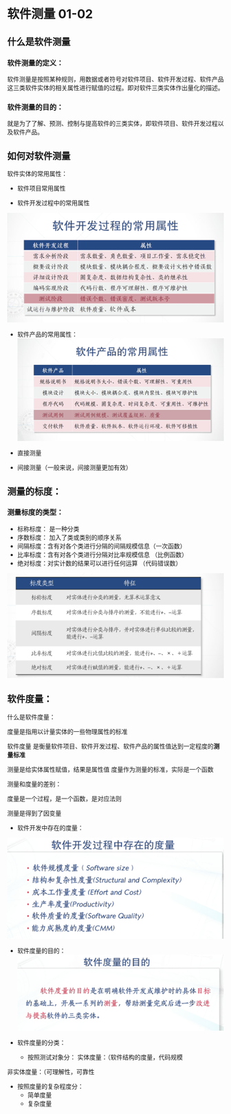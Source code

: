 # 软件测量 01-02

## 什么是软件测量

### 软件测量的定义：
软件测量是按照某种规则，用数据或者符号对软件项目、软件开发过程、软件产品这三类软件实体的相关属性进行赋值的过程。即对软件三类实体作出量化的描述。

### 软件测量的目的：
就是为了了解、预测、控制与提高软件的三类实体，即软件项目、软件开发过程以及软件产品。



## 如何对软件测量

软件实体的常用属性：
- 软件项目常用属性


- 软件开发过程中的常用属性

![](img/软件度量及应用/软件度量及应用-2020-02-25-15-13-07.png)

- 软件产品的常用属性：
![](img/软件度量及应用/软件度量及应用-2020-02-25-15-13-40.png)

- 直接测量

- 间接测量（一般来说，间接测量更加有效）

## 测量的标度：

### 测量标度的类型：

- 标称标度： 是一种分类
- 序数标度： 加入了类或类别的顺序关系
- 间隔标度：含有对各个类进行分隔的间隔规模信息（一次函数）
- 比率标度：含有对各个类进行分隔对比率规模信息 （比例函数）
- 绝对标度：对实计数的结果可以进行任何运算 （代码错误数）

![](img/软件度量及应用/软件度量及应用-2020-02-25-15-26-48.png)

## 软件度量：

什么是软件度量：

度量是指用以计量实体的一些物理属性的标准

软件度量 是衡量软件项目、软件开发过程、软件产品的属性值达到一定程度的**测量标准**

测量是给实体属性赋值，结果是属性值
度量作为测量的标准，实际是一个函数

测量和度量的差别：

度量是一个过程，是一个函数，是对应法则

测量是得到了因变量

- 软件开发中存在的度量：

![](img/软件度量及应用/软件度量及应用-2020-02-25-15-38-34.png)

- 软件度量的目的：
![](img/软件度量及应用/软件度量及应用-2020-02-25-15-39-26.png)

- 软件度量的分类：
  - 按照测试对象分：
实体度量：（软件结构的度量，代码规模

非实体度量：（可理解性，可靠性

- 按照度量的复杂程度分：
    - 简单度量
    - 复杂度量

